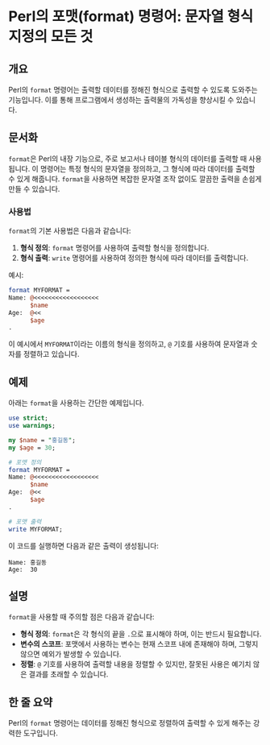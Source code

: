 <!--
Meta Description: # Perl의 포맷(format) 명령어: 문자열 형식 지정의 모든 것 ## 개요 Perl의 `format` 명령어는 출력할 데이터를 정해진 형식으로 출력할 수 있도록 도와주는 기능입니다. 이를 통해 프로그램에서 생성하는 출력물의 가독성을 향상시킬 수 있습니다. ## ...
Meta Keywords: format, 출력할, name, age, 데이터를
-->

# Perl의 포맷(format) 명령어: 문자열 형식 지정의 모든 것

## 개요
Perl의 `format` 명령어는 출력할 데이터를 정해진 형식으로 출력할 수 있도록 도와주는 기능입니다. 이를 통해 프로그램에서 생성하는 출력물의 가독성을 향상시킬 수 있습니다.

## 문서화
`format`은 Perl의 내장 기능으로, 주로 보고서나 테이블 형식의 데이터를 출력할 때 사용됩니다. 이 명령어는 특정 형식의 문자열을 정의하고, 그 형식에 따라 데이터를 출력할 수 있게 해줍니다. `format`을 사용하면 복잡한 문자열 조작 없이도 깔끔한 출력을 손쉽게 만들 수 있습니다.

### 사용법
`format`의 기본 사용법은 다음과 같습니다:

1. **형식 정의**: `format` 명령어를 사용하여 출력할 형식을 정의합니다.
2. **형식 출력**: `write` 명령어를 사용하여 정의한 형식에 따라 데이터를 출력합니다.

예시:
```perl
format MYFORMAT =
Name: @<<<<<<<<<<<<<<<<<<
      $name
Age:  @<<
      $age
.
```

이 예시에서 `MYFORMAT`이라는 이름의 형식을 정의하고, `@` 기호를 사용하여 문자열과 숫자를 정렬하고 있습니다.

## 예제
아래는 `format`을 사용하는 간단한 예제입니다.

```perl
use strict;
use warnings;

my $name = "홍길동";
my $age = 30;

# 포맷 정의
format MYFORMAT =
Name: @<<<<<<<<<<<<<<<<<<
      $name
Age:  @<<
      $age
.

# 포맷 출력
write MYFORMAT;
```

이 코드를 실행하면 다음과 같은 출력이 생성됩니다:
```
Name: 홍길동
Age:  30
```

## 설명
`format`을 사용할 때 주의할 점은 다음과 같습니다:

- **형식 정의**: `format`은 각 형식의 끝을 `.`으로 표시해야 하며, 이는 반드시 필요합니다.
- **변수의 스코프**: 포맷에서 사용하는 변수는 현재 스코프 내에 존재해야 하며, 그렇지 않으면 예외가 발생할 수 있습니다.
- **정렬**: `@` 기호를 사용하여 출력할 내용을 정렬할 수 있지만, 잘못된 사용은 예기치 않은 결과를 초래할 수 있습니다.

## 한 줄 요약
Perl의 `format` 명령어는 데이터를 정해진 형식으로 정렬하여 출력할 수 있게 해주는 강력한 도구입니다.